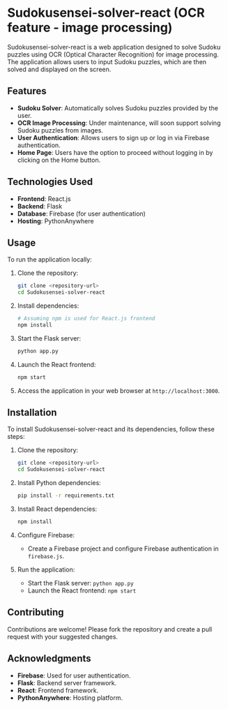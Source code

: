 # Sudokusensei-solver-react (OCR feature - image processing)

Sudokusensei-solver-react is a web application designed to solve Sudoku puzzles using OCR (Optical Character Recognition) for image processing. The application allows users to input Sudoku puzzles, which are then solved and displayed on the screen.

## Features

- **Sudoku Solver**: Automatically solves Sudoku puzzles provided by the user.
- **OCR Image Processing**: Under maintenance, will soon support solving Sudoku puzzles from images.
- **User Authentication**: Allows users to sign up or log in via Firebase authentication.
- **Home Page**: Users have the option to proceed without logging in by clicking on the Home button.

## Technologies Used

- **Frontend**: React.js
- **Backend**: Flask
- **Database**: Firebase (for user authentication)
- **Hosting**: PythonAnywhere

## Usage

To run the application locally:

1. Clone the repository:
   ```bash
   git clone <repository-url>
   cd Sudokusensei-solver-react
   ```

2. Install dependencies:
   ```bash
   # Assuming npm is used for React.js frontend
   npm install
   ```

3. Start the Flask server:
   ```bash
   python app.py
   ```

4. Launch the React frontend:
   ```bash
   npm start
   ```

5. Access the application in your web browser at `http://localhost:3000`.

## Installation

To install Sudokusensei-solver-react and its dependencies, follow these steps:

1. Clone the repository:
   ```bash
   git clone <repository-url>
   cd Sudokusensei-solver-react
   ```

2. Install Python dependencies:
   ```bash
   pip install -r requirements.txt
   ```

3. Install React dependencies:
   ```bash
   npm install
   ```

4. Configure Firebase:
   - Create a Firebase project and configure Firebase authentication in `firebase.js`.

5. Run the application:
   - Start the Flask server: `python app.py`
   - Launch the React frontend: `npm start`

## Contributing

Contributions are welcome! Please fork the repository and create a pull request with your suggested changes.

## Acknowledgments

- **Firebase**: Used for user authentication.
- **Flask**: Backend server framework.
- **React**: Frontend framework.
- **PythonAnywhere**: Hosting platform.
